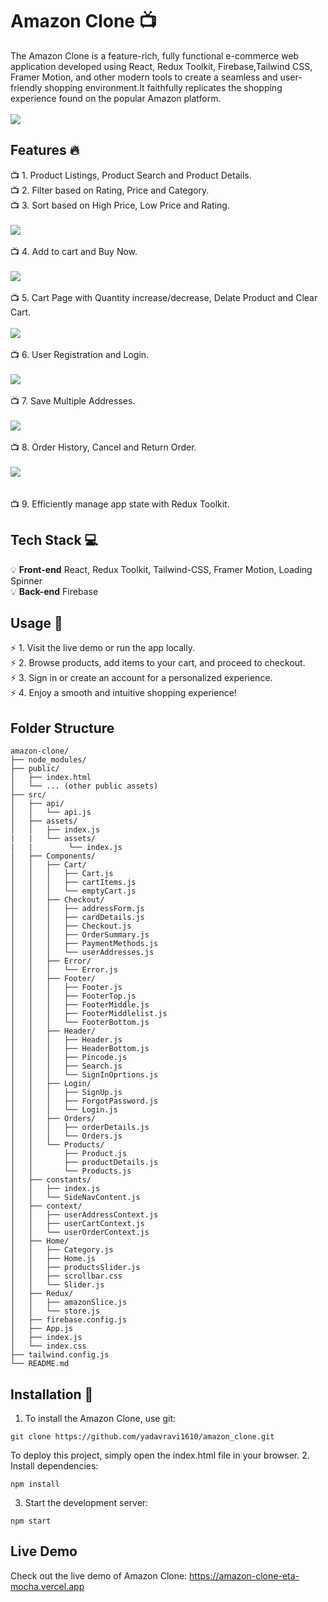 # Amazon Clone :tv:
The Amazon Clone is a feature-rich, fully functional e-commerce web application developed using React,  Redux Toolkit, Firebase,Tailwind CSS, Framer Motion, and other modern tools to create a seamless and user-friendly shopping environment.It faithfully replicates the shopping experience found on the popular Amazon platform.</br>
</br>
<img src="/screenshots/amazon homepage.png">
</br>
## Features :fire:
:tv: 1. Product Listings, Product Search and Product Details.</br>
:tv: 2. Filter based on Rating, Price and Category.</br>
:tv: 3. Sort based on High Price, Low Price and Rating.</br>
</br>
<img src="/screenshots/Filter page.png"></br>
</br>
:tv: 4. Add to cart and Buy Now.</br>
</br>
<img src="/screenshots/details page.png"></br>
</br>
:tv: 5. Cart Page with Quantity increase/decrease, Delate Product and Clear Cart.</br>
</br>
<img src="/screenshots/cart page.png"></br>
</br>
:tv: 6. User Registration and Login.</br>
</br>
<img src="/screenshots/login page.png"></br>
</br>
:tv: 7. Save Multiple Addresses.</br>
</br>
<img src="/screenshots/address page.png"></br>
</br>
:tv: 8. Order History, Cancel and Return Order.</br>
</br>
<img src="/screenshots/orders page.png"></br>
</br>
</br>
:tv: 9. Efficiently manage app state with Redux Toolkit.</br>

## Tech Stack :computer:
:bulb: **Front-end** React, Redux Toolkit, Tailwind-CSS, Framer Motion, Loading Spinner</br>
:bulb: **Back-end** Firebase</br>

## Usage :pencil:
:zap: 1. Visit the live demo or run the app locally.<br>
:zap: 2. Browse products, add items to your cart, and proceed to checkout.<br>
:zap: 3. Sign in or create an account for a personalized experience.<br>
:zap: 4. Enjoy a smooth and intuitive shopping experience!<br>

## Folder Structure
```
amazon-clone/
├── node_modules/
├── public/
│   ├── index.html
│   └── ... (other public assets)
├── src/
│   ├── api/
│   │   └── api.js
│   ├── assets/
│   │   ├── index.js
|   |   └── assets/
|   |        └── index.js
│   ├── Components/
│   │   ├── Cart/
│   │   │   ├── Cart.js
│   │   │   ├── cartItems.js
│   │   │   └── emptyCart.js
│   │   ├── Checkout/
│   │   │   ├── addressForm.js
│   │   │   ├── cardDetails.js
│   │   │   ├── Checkout.js
│   │   │   ├── OrderSummary.js
│   │   │   ├── PaymentMethods.js
│   │   │   └── userAddresses.js
│   │   ├── Error/
│   │   │   └── Error.js
│   │   ├── Footer/
│   │   │   ├── Footer.js
│   │   │   ├── FooterTop.js
│   │   │   ├── FooterMiddle.js
│   │   │   ├── FooterMiddlelist.js
│   │   │   └── FooterBottom.js
│   │   ├── Header/
│   │   │   ├── Header.js
│   │   │   ├── HeaderBottom.js
│   │   │   ├── Pincode.js
│   │   │   ├── Search.js
│   │   │   └── SignInOprtions.js
│   │   ├── Login/
│   │   │   ├── SignUp.js
│   │   │   ├── ForgotPassword.js
│   │   │   └── Login.js
│   │   ├── Orders/
│   │   │   ├── orderDetails.js
│   │   │   └── Orders.js
│   │   └── Products/
│   │       ├── Product.js
│   │       ├── productDetails.js
│   │       └── Products.js
│   ├── constants/
│   │   ├── index.js
│   │   └── SideNavContent.js
│   ├── context/
│   │   ├── userAddressContext.js
│   │   ├── userCartContext.js
│   │   └── userOrderContext.js
│   ├── Home/
│   │   ├── Category.js
│   │   ├── Home.js
│   │   ├── productsSlider.js
│   │   ├── scrollbar.css
│   │   └── Slider.js
│   ├── Redux/
│   │   ├── amazonSlice.js
│   │   └── store.js
│   ├── firebase.config.js
│   ├── App.js
│   ├── index.js
│   └── index.css
├── tailwind.config.js
└── README.md
```
## Installation :notebook:
1. To install the Amazon Clone, use git:
```
git clone https://github.com/yadavravi1610/amazon_clone.git
```
To deploy this project, simply open the index.html file in your browser.
2. Install dependencies: 
```
npm install
```
3. Start the development server: 
```
npm start
```

## Live Demo
Check out the live demo of Amazon Clone: https://amazon-clone-eta-mocha.vercel.app
